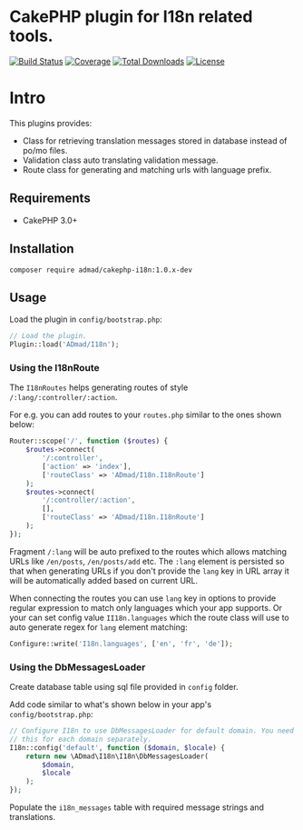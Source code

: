 # CakePHP plugin for I18n related tools.

[![Build Status](https://img.shields.io/travis/ADmad/cakephp-i18n/master.svg?style=flat-square)](https://travis-ci.org/ADmad/cakephp-i18n)
[![Coverage](https://img.shields.io/coveralls/ADmad/cakephp-i18n/master.svg?style=flat-square)](https://coveralls.io/r/ADmad/cakephp-i18n)
[![Total Downloads](https://img.shields.io/packagist/dt/ADmad/cakephp-i18n.svg?style=flat-square)](https://packagist.org/packages/ADmad/cakephp-i18n)
[![License](https://img.shields.io/badge/license-MIT-blue.svg?style=flat-square)](LICENSE.txt)

# Intro

This plugins provides:

- Class for retrieving translation messages stored in database instead of po/mo files.
- Validation class auto translating validation message.
- Route class for generating and matching urls with language prefix.

## Requirements

* CakePHP 3.0+

## Installation

```
composer require admad/cakephp-i18n:1.0.x-dev
```

## Usage

Load the plugin in `config/bootstrap.php`:

```php
// Load the plugin.
Plugin::load('ADmad/I18n');
```

### Using the I18nRoute

The `I18nRoutes` helps generating routes of style `/:lang/:controller/:action`.

For e.g. you can add routes to your `routes.php` similar to the ones shown below:

```php
Router::scope('/', function ($routes) {
    $routes->connect(
        '/:controller',
        ['action' => 'index'],
        ['routeClass' => 'ADmad/I18n.I18nRoute']
    );
    $routes->connect(
        '/:controller/:action',
        [],
        ['routeClass' => 'ADmad/I18n.I18nRoute']
    );
});
```

Fragment `/:lang` will be auto prefixed to the routes which allows matching
URLs like `/en/posts`, `/en/posts/add` etc. The `:lang` element is persisted so
that when generating URLs if you don't provide the `lang` key in URL array it
will be automatically added based on current URL.

When connecting the routes you can use `lang` key in options to provide regular
expression to match only languages which your app supports. Or your can set
config value `II18n.languages` which the route class will use to auto generate
regex for `lang` element matching:

```php
Configure::write('I18n.languages', ['en', 'fr', 'de']);
```

### Using the DbMessagesLoader

Create database table using sql file provided in `config` folder.

Add code similar to what's shown below in your app's `config/bootstrap.php`:

```php
// Configure I18n to use DbMessagesLoader for default domain. You need to do
// this for each domain separately.
I18n::config('default', function ($domain, $locale) {
	return new \ADmad\I18n\I18n\DbMessagesLoader(
		$domain,
		$locale
	);
});
```

Populate the `i18n_messages` table with required message strings and translations.
